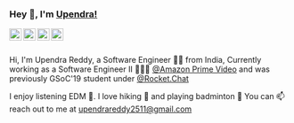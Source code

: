 ### Hey 👋, I'm [Upendra!](https://cool-fire.github.io/)


<a href="https://twitter.com/upendrareddy20">
  <img align="left" alt="Upendra Reddy | Twitter" width="22px" src="https://cdn.jsdelivr.net/npm/simple-icons@v3/icons/twitter.svg" />
</a>
<a href="https://www.linkedin.com/in/upendra-reddy/">
  <img align="left" alt="Upendra Reddy | LinkedIn" width="22px" src="https://cdn.jsdelivr.net/npm/simple-icons@v3/icons/linkedin.svg" />
</a>
<a href="https://www.instagram.com/_up3ndra__/">
  <img align="left" alt="Upendra Reddy | Instagram" width="22px" src="https://cdn.jsdelivr.net/npm/simple-icons@v3/icons/instagram.svg" />
</a>
<a href="https://stackoverflow.com/users/8563083/cool-fire">
  <img align="left" alt="Upendra Reddy | StackOverflow" width="22px" src="https://cdn.jsdelivr.net/npm/simple-icons@v3/icons/stackoverflow.svg" />
</a>
<br />
<br />

Hi, I'm Upendra Reddy, a Software Engineer 👨‍💻 from India, Currently working as a Software Engineer II  🙍🏽‍♂️ [@Amazon Prime Video](https://www.amazon.com/) and was previously GSoC'19 student under [@Rocket.Chat](https://rocket.chat/) 


I enjoy listening EDM 🎵. I love hiking 🥾 and playing badminton 🏸
You can 📫 reach out to me at upendrareddy2511@gmail.com


